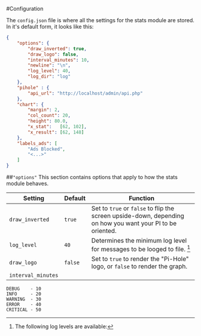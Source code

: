 #Configuration

The `config.json` file is where all the settings for the stats module are stored.
In it's default form, it looks like this:

```json
{
    "options": {
        "draw_inverted": true,
        "draw_logo": false,
        "interval_minutes": 10,
        "newline": "\n",
        "log_level": 40,
        "log_dir": "log"
    },
    "pihole" : {
        "api_url": "http://localhost/admin/api.php"
    },
    "chart": {
        "margin": 2,
        "col_count": 20,
        "height": 80.0,
        "x_stat":   [62, 102],
        "x_result": [62, 148]
    },
    "labels_ads": [
        "Ads Blocked",
        "<...>"
    ]
}
```

##`"options"`
This section contains options that apply to how the stats module behaves.

| Setting     | Default | Function |
|-------------|---------|----------|
| `draw_inverted` | `true` | Set to `true` or `false` to flip the screen upside-down, depending on how you want your PI to be oriented. |
| `log_level` | `40` | Determines the minimum log level for messages to be looged to file. [^1] |
| `draw_logo` | `false` | Set to `true` to render the "Pi-Hole" logo, or `false` to render the graph. |
| `interval_minutes`   |   |   |

[^1]: The following log levels are available:
  ```
  DEBUG    - 10
  INFO     - 20
  WARNING  - 30
  ERROR    - 40
  CRITICAL - 50
  ```
